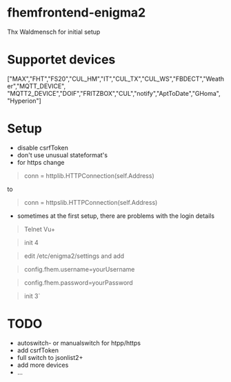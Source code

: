# fhemfrontend-enigma2
Thx Waldmensch for initial setup

# Supportet devices

["MAX","FHT","FS20","CUL_HM","IT","CUL_TX","CUL_WS","FBDECT","Weather","MQTT_DEVICE",
"MQTT2_DEVICE","DOIF","FRITZBOX","CUL","notify","AptToDate","GHoma", "Hyperion"]

# Setup

- disable csrfToken
- don't use unusual stateformat's
- for https change

> conn = httplib.HTTPConnection(self.Address)

to

> conn = httpslib.HTTPConnection(self.Address)
  
- sometimes at the first setup, there are problems with the login details


> Telnet Vu+

> init 4

> edit /etc/enigma2/settings and add 

> config.fhem.username=yourUsername

> config.fhem.password=yourPassword

> init 3`

# TODO

- autoswitch- or manualswitch for htpp/https
- add csrfToken
- full switch to jsonlist2+
- add more devices
- ...
